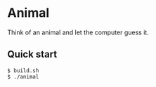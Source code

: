 # Animal
Think of an animal and let the computer guess it.

## Quick start
```console
$ build.sh
$ ./animal
```
